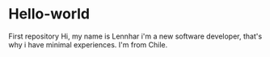 # Hello-world
First repository
Hi, my name is Lennhar i'm a new software developer, that's why i have minimal experiences.
I'm from Chile.
